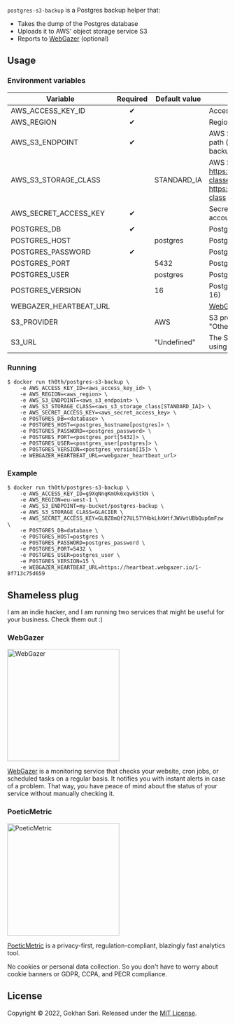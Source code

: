 `postgres-s3-backup` is a Postgres backup helper that:

* Takes the dump of the Postgres database
* Uploads it to AWS' object storage service S3
* Reports to [WebGazer](https://www.webgazer.io) (optional)

## Usage

### Environment variables

| Variable               | Required | Default value | Description                                                                                                                   |
|------------------------|:--------:|---------------|-------------------------------------------------------------------------------------------------------------------------------|
| AWS_ACCESS_KEY_ID      |    ✔     |               | Access key id for the AWS account                                                                                             |
| AWS_REGION             |    ✔     |               | Region for the AWS bucket                                                                                                     |
| AWS_S3_ENDPOINT        |    ✔     |               | AWS S3 endpoint with bucket and path (e.g. "my-bucket/postgres-backup")                                                       |
| AWS_S3_STORAGE_CLASS   |          | STANDARD_IA   | AWS S3 storage class (see https://aws.amazon.com/s3/storage-classes/ and https://rclone.org/s3/#s3-storage-class for options. |
| AWS_SECRET_ACCESS_KEY  |    ✔     |               | Secret access key for the AWS account                                                                                         |
| POSTGRES_DB            |    ✔     |               | Postgres server database                                                                                                      |
| POSTGRES_HOST          |          | postgres      | Postgres server host                                                                                                          |
| POSTGRES_PASSWORD      |    ✔     |               | Postgres server password                                                                                                      |
| POSTGRES_PORT          |          | 5432          | Postgres server port                                                                                                          |
| POSTGRES_USER          |          | postgres      | Postgres server user                                                                                                          |
| POSTGRES_VERSION       |          | 16            | Postgres server version (14, 15 or 16)                                                                                        |
| WEBGAZER_HEARTBEAT_URL |          |               | [WebGazer Heartbeat Monitor](https://www.webgazer.io/services/cron-job-monitoring) URL                                        |
| S3_PROVIDER            |          | AWS           | S3 provider to use, Either "AWS" or "Other")                                                                                  |
| S3_URL                 |          | "Undefined"   | The S3 Endpoint/URL to use when using the "Other" provider.                                                                   |


### Running

    $ docker run th0th/postgres-s3-backup \
        -e AWS_ACCESS_KEY_ID=<aws_access_key_id> \
        -e AWS_REGION=<aws_region> \
        -e AWS_S3_ENDPOINT=<aws_s3_endpoint> \
        -e AWS_S3_STORAGE_CLASS=<aws_s3_storage_class[STANDARD_IA]> \
        -e AWS_SECRET_ACCESS_KEY=<aws_secret_access_key> \
        -e POSTGRES_DB=<database> \
        -e POSTGRES_HOST=<postgres_hostname[postgres]> \
        -e POSTGRES_PASSWORD=<postgres_password> \
        -e POSTGRES_PORT=<postgres_port[5432]> \
        -e POSTGRES_USER=<postgres_user[postgres]> \
        -e POSTGRES_VERSION=<postgres_version[15]> \
        -e WEBGAZER_HEARTBEAT_URL=<webgazer_heartbeat_url>

### Example

    $ docker run th0th/postgres-s3-backup \
        -e AWS_ACCESS_KEY_ID=g9XqNnqKmUk6xqwkStkN \
        -e AWS_REGION=eu-west-1 \
        -e AWS_S3_ENDPOINT=my-bucket/postgres-backup \
        -e AWS_S3_STORAGE_CLASS=GLACIER \
        -e AWS_SECRET_ACCESS_KEY=GLBZ8mQf27UL57YHbkLhXWtfJWVwtUBbQup6mFzw \
        -e POSTGRES_DB=database \
        -e POSTGRES_HOST=postgres \
        -e POSTGRES_PASSWORD=postgres_password \
        -e POSTGRES_PORT=5432 \
        -e POSTGRES_USER=postgres_user \
        -e POSTGRES_VERSION=15 \
        -e WEBGAZER_HEARTBEAT_URL=https://heartbeat.webgazer.io/1-8f713c75d659

## Shameless plug

I am an indie hacker, and I am running two services that might be useful for your business. Check them out :)

### WebGazer

[<img alt="WebGazer" src="https://user-images.githubusercontent.com/698079/162474223-f7e819c4-4421-4715-b8a2-819583550036.png" width="256" />](https://www.webgazer.io/?utm_source=github&utm_campaign=postgres-s3-backup-readme)

[WebGazer](https://www.webgazer.io/?utm_source=github&utm_campaign=postgres-s3-backup-readme) is a monitoring service
that checks your website, cron jobs, or scheduled tasks on a regular basis. It notifies
you with instant alerts in case of a problem. That way, you have peace of mind about the status of your service without
manually checking it.

### PoeticMetric

[<img alt="PoeticMetric" src="https://user-images.githubusercontent.com/698079/162474946-7c4565ba-5097-4a42-8821-d087e6f56a5d.png" width="256" />](https://www.poeticmetric.com/?utm_source=github&utm_campaign=postgres-s3-backup-readme)

[PoeticMetric](https://www.poeticmetric.com/?utm_source=github&utm_campaign=postgres-s3-backup-readme) is a
privacy-first, regulation-compliant, blazingly fast analytics tool.

No cookies or personal data collection. So you don't have to worry about cookie banners or GDPR, CCPA, and PECR
compliance.

## License

Copyright © 2022, Gokhan Sari. Released under the [MIT License](LICENSE).

